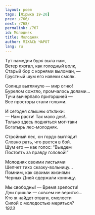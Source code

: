 ```yaml
---
layout: poem
tags: [Лірыка 19-20]
prev: /766/
next: /768/
permalink: /767
id: Молодняк
title: Молодняк
author: МІХАСЬ ЧАРОТ
lang: ru
---
```



Тут намедни буря выла нам,  
Ветер лязгал, как голодный волк,  
Старый бор с корнями выломан, —  
Грустный шум его навеки смолк.  

Солнце выглянуло — мир огню!  
Бурелом сожгло, промчалось долами...  
Тучи вычерпало пригоршней —  
Все просторы стали голыми.  

И сегодня слышны отклики:  
— Нам расти! Так мало дня!..  
Только здесь подняться мог-таки  
Богатырь лес-молодняк.  

Стройный лес, он гордо выглядит  
Словно рать, что рвется в бой.  
Шум его — как голос: “Выедем  
Постоять за правду головой!”  

Молодняк своими листьями  
Шепчет тихо сказку-вольницу...  
Помним, как своими жизнями  
Черных Дней сдержали конницу.  

Мы свободны! — Время зрелости!  
Дни пришли — совсем не верится...  
Кто ж найдет отваги, смелости  
Силой с молодостью меряться?  
*1923*  

